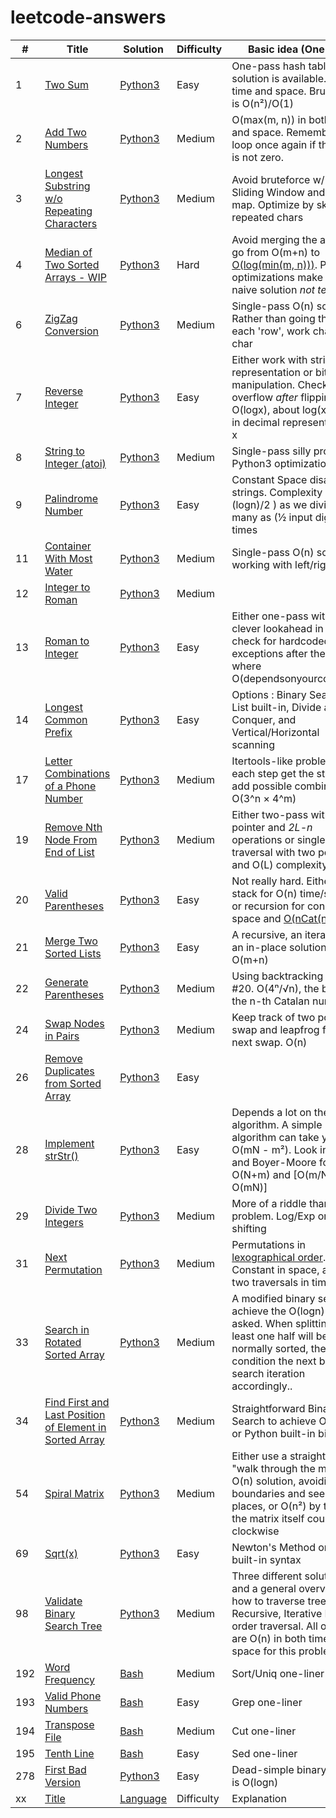 # leetcode-answers

| # | Title | Solution | Difficulty | Basic idea (One line) |
|---| ----- | -------- | ---------- | --------------------- |
| 1 | [Two Sum](https://leetcode.com/problems/two-sum/) | [Python3](https://github.com/tpaschalis/qa/tree/dev/q1-100/1) | Easy | One-pass hash table solution is available. O(n) in time and space. Bruteforce is  O(n²)/O(1) |
| 2 | [Add Two Numbers](https://leetcode.com/problems/add-two-numbers/)   | [Python3](https://github.com/tpaschalis/qa/tree/dev/q1-100/2)  | Medium  | O(max(m, n)) in both time and space. Remember to loop once again if the carry is not zero. |
| 3 | [Longest Substring w/o Repeating Characters](https://leetcode.com/problems/longest-substring-without-repeating-characters) | [Python3](https://github.com/tpaschalis/qa/tree/dev/q1-100/3) | Medium | Avoid bruteforce w/ a Sliding Window and a Hash map. Optimize by skipping repeated chars |
| 4 | [Median of Two Sorted Arrays - WIP](https://leetcode.com/problems/median-of-two-sorted-arrays) | [Python3](https://github.com/tpaschalis/qa/tree/dev/q1-100/4) | Hard | Avoid merging the arrays to go from O(m+n) to [O(log(min(m, n)))](https://medium.com/@hazemu/finding-the-median-of-2-sorted-arrays-in-logarithmic-time-1d3f2ecbeb46). Python3 optimizations make the naive solution *not terrible*. |
| 6  | [ZigZag Conversion](https://leetcode.com/problems/zigzag-conversion/) | [Python3](https://github.com/tpaschalis/qa/tree/dev/q1-100/6)  | Medium  | Single-pass O(n) solution. Rather than going through each 'row', work char-by-char |
| 7 | [Reverse Integer](https://leetcode.com/problems/reverse-integer) | [Python3](https://github.com/tpaschalis/qa/tree/dev/q1-100/7) | Easy | Either work with string representation or bit manipulation. Check for overflow *after* flipping. O(logx), about log(x) digits in decimal representation of x |
| 8 | [String to Integer (atoi)](https://leetcode.com/problems/string-to-integer-atoi/)   | [Python3](https://github.com/tpaschalis/qa/tree/dev/q1-100/8)  | Medium  | Single-pass silly problem. Python3 optimization is fast |
| 9 | [Palindrome Number](https://leetcode.com/problems/palindrome-number/)   | [Python3](https://github.com/tpaschalis/qa/tree/dev/q1-100/9)  | Easy  | Constant Space disallows strings. Complexity is O( (logn)/2 ) as we divide as many as (½ input digits) times |
| 11 | [Container With Most Water](https://leetcode.com/problems/container-with-most-water/submissions/)   | [Python3](https://github.com/tpaschalis/qa/tree/dev/q1-100/11)  | Medium  | Single-pass O(n) solution, working with left/right pairs |
| 12 | [Integer to Roman](https://leetcode.com/problems/integer-to-roman/)   | [Python3](https://github.com/tpaschalis/qa/tree/dev/q1-100/12)  | Medium  |  |
| 13 | [Roman to Integer](https://leetcode.com/problems/roman-to-integer/) | [Python3](https://github.com/tpaschalis/qa/tree/dev/q1-100/13) | Easy | Either one-pass with some clever lookahead in O(n), or check for hardcoded exceptions after the pass where O(dependsonyourcompiler). |
| 14 | [Longest Common Prefix](https://leetcode.com/problems/longest-common-prefix/)   | [Python3](https://github.com/tpaschalis/qa/tree/dev/q1-100/14)  | Easy  | Options : Binary Search, Zip List built-in, Divide and Conquer, and Vertical/Horizontal scanning |
| 17 | [Letter Combinations of a Phone Number](https://leetcode.com/problems/letter-combinations-of-a-phone-number/)   | [Python3](https://github.com/tpaschalis/qa/tree/dev/q1-100/17)  | Medium | Itertools-like problem, at each step get the state and add possible combinations. O(3^n × 4^m) |
| 19 | [Remove Nth Node From End of List](https://leetcode.com/problems/remove-nth-node-from-end-of-list/)   | [Python3](https://github.com/tpaschalis/qa/tree/dev/q1-100/19)  | Medium  | Either two-pass with one pointer and *2L-n* operations or single traversal with two pointers and O(L) complexity |
| 20 | [Valid Parentheses](https://leetcode.com/problems/valid-parentheses/)   | [Python3](https://github.com/tpaschalis/qa/tree/dev/q1-100/20)  | Easy | Not really hard. Either use stack for O(n) time/space, or recursion for constant space and [O(nCat(n))](https://en.wikipedia.org/wiki/Catalan_number) time |
| 21 | [Merge Two Sorted Lists](https://leetcode.com/problems/merge-two-sorted-lists/)   | [Python3](https://github.com/tpaschalis/qa/tree/dev/q1-100/21)  | Easy  | A recursive, an iterative and an in-place solution. O(m+n) |
| 22 | [Generate Parentheses](https://leetcode.com/problems/generate-parentheses/)   | [Python3](https://github.com/tpaschalis/qa/tree/dev/q1-100/22)  | Medium  | Using backtracking like in #20. O(4ⁿ/√n), the bound of the n-th Catalan number |
| 24 | [Swap Nodes in Pairs](https://leetcode.com/problems/swap-nodes-in-pairs/)   | [Python3](https://github.com/tpaschalis/qa/tree/dev/q1-100/24)  | Medium  | Keep track of two pointer, swap and leapfrog for the next swap. O(n) |
| 26 | [Remove Duplicates from Sorted Array](https://leetcode.com/problems/remove-duplicates-from-sorted-array/)   | [Python3](https://github.com/tpaschalis/qa/tree/dev/q1-100/26)  | Easy  |  |
| 28 | [Implement strStr()](https://leetcode.com/problems/implement-strstr/)   | [Python3](https://github.com/tpaschalis/qa/tree/dev/q1-100/28)  | Easy  | Depends a lot on the algorithm. A simple algorithm can take you to O(mN - m²). Look into KMP and Boyer-Moore for O(N+m) and [O(m/N) - O(mN)] |
| 29 | [Divide Two Integers](https://leetcode.com/problems/divide-two-integers/)   | [Python3](https://github.com/tpaschalis/qa/tree/dev/q1-100/29)  | Medium  | More of a riddle than a CS problem. Log/Exp or bit-shifting |
| 31 | [Next Permutation](https://leetcode.com/problems/next-permutation/)   | [Python3](https://github.com/tpaschalis/qa/tree/dev/q1-100/31)  | Medium  | Permutations in [lexographical order](https://en.wikipedia.org/wiki/Permutation#Generation_in_lexicographic_order). Constant in space, at most two traversals in time, O(n) |
| 33 | [Search in Rotated Sorted Array](https://leetcode.com/problems/search-in-rotated-sorted-array/)   | [Python3](https://github.com/tpaschalis/qa/tree/dev/q1-100/33)  | Medium  | A modified binary search to achieve the O(logn) that is asked. When splitting, at least one half will be normally sorted, then condition the next binary search iteration accordingly.. |
| 34 | [Find First and Last Position of Element in Sorted Array](https://leetcode.com/problems/find-first-and-last-position-of-element-in-sorted-array/)   | [Python3](https://github.com/tpaschalis/qa/tree/dev/q1-100/34)  | Medium  | Straightforward Binary Search to achieve O(logn), or Python built-in bisect |
| 54 | [Spiral Matrix](https://leetcode.com/problems/spiral-matrix/)   | [Python3](https://github.com/tpaschalis/qa/tree/dev/q1-100/54)  | Medium  | Either use a straightforward "walk through the matrix" O(n) solution, avoiding boundaries and seen places, or O(n²) by turning the matrix itself counter-clockwise |
| 69 | [Sqrt(x)](https://leetcode.com/problems/sqrtx/)   | [Python3](https://github.com/tpaschalis/qa/tree/dev/q1-100/69)  | Easy  | Newton's Method or trivial built-in syntax |
| 98 | [Validate Binary Search Tree](https://leetcode.com/problems/validate-binary-search-tree/)   | [Python3](https://github.com/tpaschalis/qa/tree/dev/q1-100/98)  | Medium  | Three different solutions, and a general overview of how to traverse trees. Recursive, Iterative DFS, In-order traversal. All of them are O(n) in both time and space for this problem |
| 192 | [Word Frequency](https://leetcode.com/problems/word-frequency/)   | [Bash](https://github.com/tpaschalis/qa/tree/dev/q1-100/192)  | Medium  | Sort/Uniq one-liner |
| 193 | [Valid Phone Numbers](https://leetcode.com/problems/valid-phone-numbers/)   | [Bash](https://github.com/tpaschalis/qa/tree/dev/q1-100/193)  | Easy  | Grep one-liner |
| 194 | [Transpose File](https://leetcode.com/problems/transpose-file/)   | [Bash](https://github.com/tpaschalis/qa/tree/dev/q1-100/194)  | Medium  | Cut one-liner |
| 195 | [Tenth Line](https://leetcode.com/problems/tenth-line/)   | [Bash](https://github.com/tpaschalis/qa/tree/dev/q1-100/195)  | Easy  | Sed one-liner |
| 278 | [First Bad Version](https://leetcode.com/problems/first-bad-version/)   | [Python3](https://github.com/tpaschalis/qa/tree/dev/q1-100/278)  | Easy  | Dead-simple binary search is O(logn) |
|  xx  | [Title]()   | [Language](https://github.com/tpaschalis/qa/tree/dev/q1-100/xx)  | Difficulty  | Explanation |
